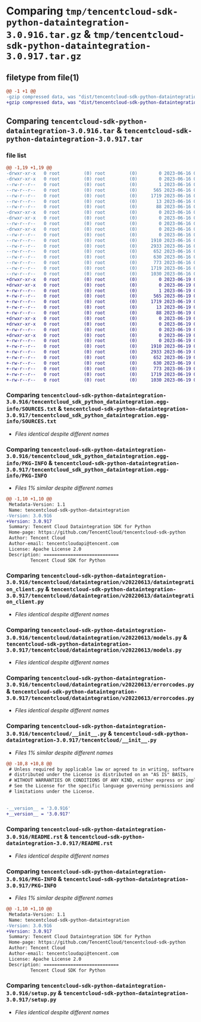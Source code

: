 # Comparing `tmp/tencentcloud-sdk-python-dataintegration-3.0.916.tar.gz` & `tmp/tencentcloud-sdk-python-dataintegration-3.0.917.tar.gz`

## filetype from file(1)

```diff
@@ -1 +1 @@
-gzip compressed data, was "dist/tencentcloud-sdk-python-dataintegration-3.0.916.tar", last modified: Fri Jun 16 00:31:56 2023, max compression
+gzip compressed data, was "dist/tencentcloud-sdk-python-dataintegration-3.0.917.tar", last modified: Mon Jun 19 00:23:19 2023, max compression
```

## Comparing `tencentcloud-sdk-python-dataintegration-3.0.916.tar` & `tencentcloud-sdk-python-dataintegration-3.0.917.tar`

### file list

```diff
@@ -1,19 +1,19 @@
-drwxr-xr-x   0 root         (0) root         (0)        0 2023-06-16 00:31:56.000000 tencentcloud-sdk-python-dataintegration-3.0.916/
-drwxr-xr-x   0 root         (0) root         (0)        0 2023-06-16 00:31:56.000000 tencentcloud-sdk-python-dataintegration-3.0.916/tencentcloud_sdk_python_dataintegration.egg-info/
--rw-r--r--   0 root         (0) root         (0)        1 2023-06-16 00:31:56.000000 tencentcloud-sdk-python-dataintegration-3.0.916/tencentcloud_sdk_python_dataintegration.egg-info/dependency_links.txt
--rw-r--r--   0 root         (0) root         (0)      565 2023-06-16 00:31:56.000000 tencentcloud-sdk-python-dataintegration-3.0.916/tencentcloud_sdk_python_dataintegration.egg-info/SOURCES.txt
--rw-r--r--   0 root         (0) root         (0)     1719 2023-06-16 00:31:56.000000 tencentcloud-sdk-python-dataintegration-3.0.916/tencentcloud_sdk_python_dataintegration.egg-info/PKG-INFO
--rw-r--r--   0 root         (0) root         (0)       13 2023-06-16 00:31:56.000000 tencentcloud-sdk-python-dataintegration-3.0.916/tencentcloud_sdk_python_dataintegration.egg-info/top_level.txt
--rw-r--r--   0 root         (0) root         (0)       88 2023-06-16 00:31:56.000000 tencentcloud-sdk-python-dataintegration-3.0.916/setup.cfg
-drwxr-xr-x   0 root         (0) root         (0)        0 2023-06-16 00:31:56.000000 tencentcloud-sdk-python-dataintegration-3.0.916/tencentcloud/
-drwxr-xr-x   0 root         (0) root         (0)        0 2023-06-16 00:31:56.000000 tencentcloud-sdk-python-dataintegration-3.0.916/tencentcloud/dataintegration/
--rw-r--r--   0 root         (0) root         (0)        0 2023-06-16 00:31:55.000000 tencentcloud-sdk-python-dataintegration-3.0.916/tencentcloud/dataintegration/__init__.py
-drwxr-xr-x   0 root         (0) root         (0)        0 2023-06-16 00:31:56.000000 tencentcloud-sdk-python-dataintegration-3.0.916/tencentcloud/dataintegration/v20220613/
--rw-r--r--   0 root         (0) root         (0)        0 2023-06-16 00:31:55.000000 tencentcloud-sdk-python-dataintegration-3.0.916/tencentcloud/dataintegration/v20220613/__init__.py
--rw-r--r--   0 root         (0) root         (0)     1910 2023-06-16 00:31:55.000000 tencentcloud-sdk-python-dataintegration-3.0.916/tencentcloud/dataintegration/v20220613/dataintegration_client.py
--rw-r--r--   0 root         (0) root         (0)     2933 2023-06-16 00:31:55.000000 tencentcloud-sdk-python-dataintegration-3.0.916/tencentcloud/dataintegration/v20220613/models.py
--rw-r--r--   0 root         (0) root         (0)      652 2023-06-16 00:31:55.000000 tencentcloud-sdk-python-dataintegration-3.0.916/tencentcloud/dataintegration/v20220613/errorcodes.py
--rw-r--r--   0 root         (0) root         (0)      630 2023-06-16 00:31:55.000000 tencentcloud-sdk-python-dataintegration-3.0.916/tencentcloud/__init__.py
--rw-r--r--   0 root         (0) root         (0)      773 2023-06-16 00:31:55.000000 tencentcloud-sdk-python-dataintegration-3.0.916/README.rst
--rw-r--r--   0 root         (0) root         (0)     1719 2023-06-16 00:31:56.000000 tencentcloud-sdk-python-dataintegration-3.0.916/PKG-INFO
--rw-r--r--   0 root         (0) root         (0)     1030 2023-06-16 00:31:55.000000 tencentcloud-sdk-python-dataintegration-3.0.916/setup.py
+drwxr-xr-x   0 root         (0) root         (0)        0 2023-06-19 00:23:19.000000 tencentcloud-sdk-python-dataintegration-3.0.917/
+drwxr-xr-x   0 root         (0) root         (0)        0 2023-06-19 00:23:19.000000 tencentcloud-sdk-python-dataintegration-3.0.917/tencentcloud_sdk_python_dataintegration.egg-info/
+-rw-r--r--   0 root         (0) root         (0)        1 2023-06-19 00:23:19.000000 tencentcloud-sdk-python-dataintegration-3.0.917/tencentcloud_sdk_python_dataintegration.egg-info/dependency_links.txt
+-rw-r--r--   0 root         (0) root         (0)      565 2023-06-19 00:23:19.000000 tencentcloud-sdk-python-dataintegration-3.0.917/tencentcloud_sdk_python_dataintegration.egg-info/SOURCES.txt
+-rw-r--r--   0 root         (0) root         (0)     1719 2023-06-19 00:23:19.000000 tencentcloud-sdk-python-dataintegration-3.0.917/tencentcloud_sdk_python_dataintegration.egg-info/PKG-INFO
+-rw-r--r--   0 root         (0) root         (0)       13 2023-06-19 00:23:19.000000 tencentcloud-sdk-python-dataintegration-3.0.917/tencentcloud_sdk_python_dataintegration.egg-info/top_level.txt
+-rw-r--r--   0 root         (0) root         (0)       88 2023-06-19 00:23:19.000000 tencentcloud-sdk-python-dataintegration-3.0.917/setup.cfg
+drwxr-xr-x   0 root         (0) root         (0)        0 2023-06-19 00:23:19.000000 tencentcloud-sdk-python-dataintegration-3.0.917/tencentcloud/
+drwxr-xr-x   0 root         (0) root         (0)        0 2023-06-19 00:23:19.000000 tencentcloud-sdk-python-dataintegration-3.0.917/tencentcloud/dataintegration/
+-rw-r--r--   0 root         (0) root         (0)        0 2023-06-19 00:23:19.000000 tencentcloud-sdk-python-dataintegration-3.0.917/tencentcloud/dataintegration/__init__.py
+drwxr-xr-x   0 root         (0) root         (0)        0 2023-06-19 00:23:19.000000 tencentcloud-sdk-python-dataintegration-3.0.917/tencentcloud/dataintegration/v20220613/
+-rw-r--r--   0 root         (0) root         (0)        0 2023-06-19 00:23:19.000000 tencentcloud-sdk-python-dataintegration-3.0.917/tencentcloud/dataintegration/v20220613/__init__.py
+-rw-r--r--   0 root         (0) root         (0)     1910 2023-06-19 00:23:19.000000 tencentcloud-sdk-python-dataintegration-3.0.917/tencentcloud/dataintegration/v20220613/dataintegration_client.py
+-rw-r--r--   0 root         (0) root         (0)     2933 2023-06-19 00:23:19.000000 tencentcloud-sdk-python-dataintegration-3.0.917/tencentcloud/dataintegration/v20220613/models.py
+-rw-r--r--   0 root         (0) root         (0)      652 2023-06-19 00:23:19.000000 tencentcloud-sdk-python-dataintegration-3.0.917/tencentcloud/dataintegration/v20220613/errorcodes.py
+-rw-r--r--   0 root         (0) root         (0)      630 2023-06-19 00:23:19.000000 tencentcloud-sdk-python-dataintegration-3.0.917/tencentcloud/__init__.py
+-rw-r--r--   0 root         (0) root         (0)      773 2023-06-19 00:23:19.000000 tencentcloud-sdk-python-dataintegration-3.0.917/README.rst
+-rw-r--r--   0 root         (0) root         (0)     1719 2023-06-19 00:23:19.000000 tencentcloud-sdk-python-dataintegration-3.0.917/PKG-INFO
+-rw-r--r--   0 root         (0) root         (0)     1030 2023-06-19 00:23:19.000000 tencentcloud-sdk-python-dataintegration-3.0.917/setup.py
```

### Comparing `tencentcloud-sdk-python-dataintegration-3.0.916/tencentcloud_sdk_python_dataintegration.egg-info/SOURCES.txt` & `tencentcloud-sdk-python-dataintegration-3.0.917/tencentcloud_sdk_python_dataintegration.egg-info/SOURCES.txt`

 * *Files identical despite different names*

### Comparing `tencentcloud-sdk-python-dataintegration-3.0.916/tencentcloud_sdk_python_dataintegration.egg-info/PKG-INFO` & `tencentcloud-sdk-python-dataintegration-3.0.917/tencentcloud_sdk_python_dataintegration.egg-info/PKG-INFO`

 * *Files 1% similar despite different names*

```diff
@@ -1,10 +1,10 @@
 Metadata-Version: 1.1
 Name: tencentcloud-sdk-python-dataintegration
-Version: 3.0.916
+Version: 3.0.917
 Summary: Tencent Cloud Dataintegration SDK for Python
 Home-page: https://github.com/TencentCloud/tencentcloud-sdk-python
 Author: Tencent Cloud
 Author-email: tencentcloudapi@tencent.com
 License: Apache License 2.0
 Description: ============================
         Tencent Cloud SDK for Python
```

### Comparing `tencentcloud-sdk-python-dataintegration-3.0.916/tencentcloud/dataintegration/v20220613/dataintegration_client.py` & `tencentcloud-sdk-python-dataintegration-3.0.917/tencentcloud/dataintegration/v20220613/dataintegration_client.py`

 * *Files identical despite different names*

### Comparing `tencentcloud-sdk-python-dataintegration-3.0.916/tencentcloud/dataintegration/v20220613/models.py` & `tencentcloud-sdk-python-dataintegration-3.0.917/tencentcloud/dataintegration/v20220613/models.py`

 * *Files identical despite different names*

### Comparing `tencentcloud-sdk-python-dataintegration-3.0.916/tencentcloud/dataintegration/v20220613/errorcodes.py` & `tencentcloud-sdk-python-dataintegration-3.0.917/tencentcloud/dataintegration/v20220613/errorcodes.py`

 * *Files identical despite different names*

### Comparing `tencentcloud-sdk-python-dataintegration-3.0.916/tencentcloud/__init__.py` & `tencentcloud-sdk-python-dataintegration-3.0.917/tencentcloud/__init__.py`

 * *Files 1% similar despite different names*

```diff
@@ -10,8 +10,8 @@
 # Unless required by applicable law or agreed to in writing, software
 # distributed under the License is distributed on an "AS IS" BASIS,
 # WITHOUT WARRANTIES OR CONDITIONS OF ANY KIND, either express or implied.
 # See the License for the specific language governing permissions and
 # limitations under the License.
 
 
-__version__ = '3.0.916'
+__version__ = '3.0.917'
```

### Comparing `tencentcloud-sdk-python-dataintegration-3.0.916/README.rst` & `tencentcloud-sdk-python-dataintegration-3.0.917/README.rst`

 * *Files identical despite different names*

### Comparing `tencentcloud-sdk-python-dataintegration-3.0.916/PKG-INFO` & `tencentcloud-sdk-python-dataintegration-3.0.917/PKG-INFO`

 * *Files 1% similar despite different names*

```diff
@@ -1,10 +1,10 @@
 Metadata-Version: 1.1
 Name: tencentcloud-sdk-python-dataintegration
-Version: 3.0.916
+Version: 3.0.917
 Summary: Tencent Cloud Dataintegration SDK for Python
 Home-page: https://github.com/TencentCloud/tencentcloud-sdk-python
 Author: Tencent Cloud
 Author-email: tencentcloudapi@tencent.com
 License: Apache License 2.0
 Description: ============================
         Tencent Cloud SDK for Python
```

### Comparing `tencentcloud-sdk-python-dataintegration-3.0.916/setup.py` & `tencentcloud-sdk-python-dataintegration-3.0.917/setup.py`

 * *Files identical despite different names*

